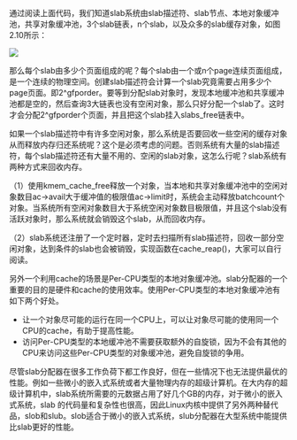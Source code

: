 通过阅读上面代码，我们知道slab系统由slab描述符、slab节点、本地对象缓冲池，共享对象缓冲池，3个slab链表，n个slab，以及众多的slab缓存对象，如图2.10所示：

![](https://img2020.cnblogs.com/blog/811006/202006/811006-20200630141154612-108549117.png)

那么每个slab由多少个页面组成的呢？每个slab由一个或n个page连续页面组成，是一个连续的物理空间。创建slab描述符会计算一个slab究竟需要占用多少个page页面。即2^gfporder。要等到分配slab对象时，发现本地缓冲池和共享缓冲池都是空的，然后查询3大链表也没有空闲对象，那么只好分配一个slab了。这时才会分配2^gfporder个页面，并且把这个slab挂入slabs_free链表中。

如果一个slab描述符中有许多空闲对象，那么系统是否要回收一些空闲的缓存对象从而释放内存归还系统呢？这个是必须考虑的问题。否则系统有大量的slab描述符，每个slab描述符还有大量不用的、空闲的slab对象，这怎么行呢？slab系统有两种方式来回收内存。

（1）使用kmem_cache_free释放一个对象，当本地和共享对象缓冲池中的空闲对象数目ac->avail大于缓冲值的极限值ac->limit时，系统会主动释放batchcount个对象。当系统所有空闲对象数目大于系统空闲对象数目极限值，并且这个slab没有活跃对象时，那么系统就会销毁这个slab，从而回收内存。

（2）slab系统还注册了一个定时器，定时去扫描所有slab描述符，回收一部分空闲对象，达到条件的slab也会被销毁，实现函数在cache_reap()，大家可以自行阅读。

另外一个利用cache的场景是Per-CPU类型的本地对象缓冲池。slab分配器的一个重要的目的是硬件和cache的使用效率。使用Per-CPU类型的本地对象缓冲池有如下两个好处。

- 让一个对象尽可能的运行在同一个CPU上，可以让对象尽可能的使用同一个CPU的cache，有助于提高性能。
- 访问Per-CPU类型的本地缓冲池不需要获取额外的自旋锁，因为不会有其他的CPU来访问这些Per-CPU类型的对象缓冲池，避免自旋锁的争用。

尽管slab分配器在很多工作负荷下都工作良好，但在一些情况下也无法提供最优的性能。例如一些微小的嵌入式系统或者大量物理内存的超级计算机。在大内存的超级计算机中，slab系统所需要的元数据占用了好几个GB的内存，对于微小的嵌入式系统，slab 的代码量和复杂性也很高，因此Linux内核中提供了另外两种替代品，slob和slub。slob适合于微小的嵌入式系统，slub分配器在大型系统中能提供比slab更好的性能。





